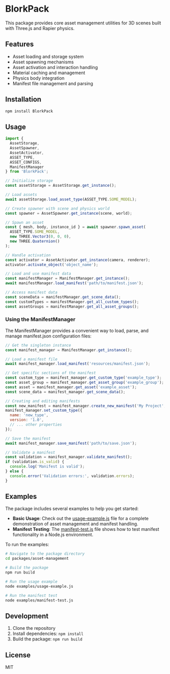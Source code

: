 # BlorkPack

This package provides core asset management utilities for 3D scenes built with Three.js and Rapier physics.

## Features

- Asset loading and storage system
- Asset spawning mechanisms
- Asset activation and interaction handling
- Material caching and management
- Physics body integration
- Manifest file management and parsing

## Installation

```bash
npm install BlorkPack
```

## Usage

```javascript
import { 
  AssetStorage, 
  AssetSpawner, 
  AssetActivator, 
  ASSET_TYPE, 
  ASSET_CONFIGS,
  ManifestManager 
} from 'BlorkPack';

// Initialize storage
const assetStorage = AssetStorage.get_instance();

// Load assets
await assetStorage.load_asset_type(ASSET_TYPE.SOME_MODEL);

// Create spawner with scene and physics world
const spawner = AssetSpawner.get_instance(scene, world);

// Spawn an asset
const { mesh, body, instance_id } = await spawner.spawn_asset(
  ASSET_TYPE.SOME_MODEL,
  new THREE.Vector3(0, 0, 0),
  new THREE.Quaternion()
);

// Handle activation
const activator = AssetActivator.get_instance(camera, renderer);
activator.activate_object('object_name');

// Load and use manifest data
const manifestManager = ManifestManager.get_instance();
await manifestManager.load_manifest('path/to/manifest.json');

// Access manifest data
const sceneData = manifestManager.get_scene_data();
const customTypes = manifestManager.get_all_custom_types();
const assetGroups = manifestManager.get_all_asset_groups();
```

### Using the ManifestManager

The ManifestManager provides a convenient way to load, parse, and manage manifest.json configuration files:

```javascript
// Get the singleton instance
const manifest_manager = ManifestManager.get_instance();

// Load a manifest file
await manifest_manager.load_manifest('resources/manifest.json');

// Get specific sections of the manifest
const custom_type = manifest_manager.get_custom_type('example_type');
const asset_group = manifest_manager.get_asset_group('example_group');
const asset = manifest_manager.get_asset('example_asset');
const scene_data = manifest_manager.get_scene_data();

// Creating and editing manifests
const new_manifest = manifest_manager.create_new_manifest('My Project', 'A description');
manifest_manager.set_custom_type({
  name: 'new_type',
  version: '1.0',
  // ... other properties
});

// Save the manifest
await manifest_manager.save_manifest('path/to/save.json');

// Validate a manifest
const validation = manifest_manager.validate_manifest();
if (validation.is_valid) {
  console.log('Manifest is valid');
} else {
  console.error('Validation errors:', validation.errors);
}
```

## Examples

The package includes several examples to help you get started:

- **Basic Usage**: Check out the [usage-example.js](examples/usage-example.js) file for a complete demonstration of asset management and manifest handling.
- **Manifest Testing**: The [manifest-test.js](examples/manifest-test.js) file shows how to test manifest functionality in a Node.js environment.

To run the examples:

```bash
# Navigate to the package directory
cd packages/asset-management

# Build the package
npm run build

# Run the usage example
node examples/usage-example.js

# Run the manifest test
node examples/manifest-test.js
```

## Development

1. Clone the repository
2. Install dependencies: `npm install`
3. Build the package: `npm run build`

## License

MIT 